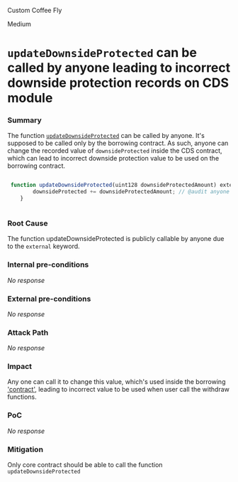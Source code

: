 Custom Coffee Fly

Medium

# `updateDownsideProtected` can be called by anyone leading to incorrect downside protection records on CDS module

### Summary

The function [`updateDownsideProtected`](https://github.com/sherlock-audit/2024-11-autonomint/blob/main/Blockchain/Blockchian/contracts/Core_logic/CDS.sol#L829) can be called by anyone. It's supposed to be called only by the borrowing contract. As such, anyone can change the recorded value of `downsideProtected` inside the CDS contract, which can lead to incorrect downside protection value to be used on the borrowing contract.

```javascript

 function updateDownsideProtected(uint128 downsideProtectedAmount) external {
        downsideProtected += downsideProtectedAmount; // @audit anyone can call it to modify the downsideProtected value, any consequence?
    }
    
```

### Root Cause

The function updateDownsideProtected is publicly callable by anyone due to the `external` keyword.



### Internal pre-conditions

_No response_

### External pre-conditions

_No response_

### Attack Path

_No response_

### Impact

Any one can call it to change this value, which's used inside the borrowing ['contract'](https://github.com/sherlock-audit/2024-11-autonomint/blob/main/Blockchain/Blockchian/contracts/Core_logic/borrowing.sol#L737), leading to incorrect value to be used when user call the withdraw functions.

### PoC

_No response_

### Mitigation

Only core contract should be able to call the function `updateDownsideProtected`